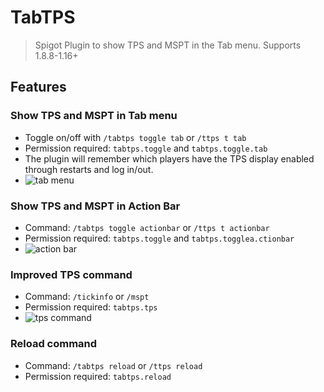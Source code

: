 # TabTPS
> Spigot Plugin to show TPS and MSPT in the Tab menu. Supports 1.8.8-1.16+

## Features

### Show TPS and MSPT in Tab menu
* Toggle on/off with ``/tabtps toggle tab`` or ``/ttps t tab``
* Permission required: ``tabtps.toggle`` and ``tabtps.toggle.tab``
* The plugin will remember which players have the TPS display enabled through restarts and log in/out.
* ![tab menu](https://i.imgur.com/93NmuUA.png)

### Show TPS and MSPT in Action Bar
* Command: ``/tabtps toggle actionbar`` or ``/ttps t actionbar``
* Permission required: ``tabtps.toggle`` and ``tabtps.togglea.ctionbar``
* ![action bar](https://i.imgur.com/aMzzNRR.png)

### Improved TPS command
* Command: ``/tickinfo`` or ``/mspt``
* Permission required: ``tabtps.tps``
* ![tps command](https://i.imgur.com/DSybkRm.png)

### Reload command
* Command: ``/tabtps reload`` or ``/ttps reload``
* Permission required: ``tabtps.reload``